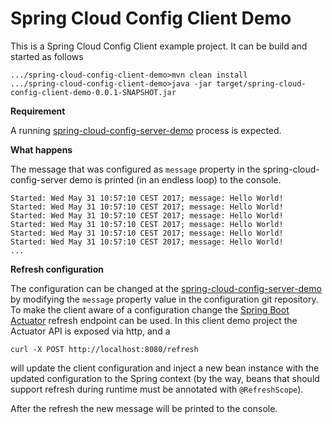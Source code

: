 # Spring Cloud Config Client Demo

This is a Spring Cloud Config Client example project. It can be build and started as follows

```
.../spring-cloud-config-client-demo>mvn clean install
.../spring-cloud-config-client-demo>java -jar target/spring-cloud-config-client-demo-0.0.1-SNAPSHOT.jar
```

**Requirement**

A running [spring-cloud-config-server-demo](../spring-cloud-config-server-demo) process is expected.

**What happens**

The message that was configured as `message` property in the spring-cloud-config-server demo is printed (in an endless loop) to the console. 

```
Started: Wed May 31 10:57:10 CEST 2017; message: Hello World!
Started: Wed May 31 10:57:10 CEST 2017; message: Hello World!
Started: Wed May 31 10:57:10 CEST 2017; message: Hello World!
Started: Wed May 31 10:57:10 CEST 2017; message: Hello World!
Started: Wed May 31 10:57:10 CEST 2017; message: Hello World!
Started: Wed May 31 10:57:10 CEST 2017; message: Hello World!
...
```

**Refresh configuration**

The configuration can be changed at the [spring-cloud-config-server-demo](../spring-cloud-config-server-demo) by modifying the `message` property value in the configuration git repository. To make the client aware of a configuration change the [Spring Boot Actuator](http://docs.spring.io/spring-boot/docs/1.5.3.RELEASE/reference/htmlsingle/#production-ready) refresh endpoint can be used. In this client demo project the Actuator API is exposed via http, and a

    curl -X POST http://localhost:8080/refresh

will update the client configuration and inject a new bean instance with the updated configuration to the Spring context (by the way, beans that should support refresh during runtime must be annotated with `@RefreshScope`).

After the refresh the new message will be printed to the console.